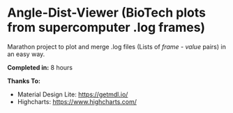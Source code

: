 # Angle-Dist-Viewer (BioTech plots from supercomputer .log frames)

Marathon project to plot and merge .log files (Lists of *frame* - *value* pairs) in an easy way.

**Completed in:** 8 hours

**Thanks To:**
* Material Design Lite: https://getmdl.io/
* Highcharts: https://www.highcharts.com/
